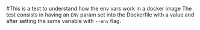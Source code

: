 #This is a test to understand how the env vars work in a docker image 
The test consists in having an `ENV` param set into the Dockerfile with a value 
and after setting the same variable with `--env` flag.